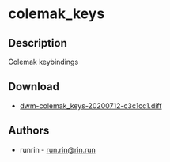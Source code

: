 colemak_keys
============

Description
-----------
Colemak keybindings

Download
--------
* [dwm-colemak_keys-20200712-c3c1cc1.diff](dwm-colemak_keys-20200712-c3c1cc1.diff)

Authors
-------
* runrin - <run.rin@rin.run>

